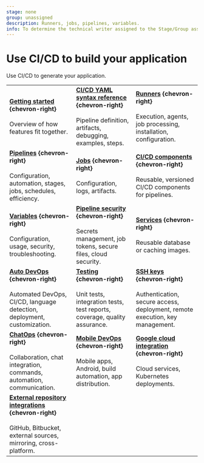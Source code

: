 ```yaml
---
stage: none
group: unassigned
description: Runners, jobs, pipelines, variables.
info: To determine the technical writer assigned to the Stage/Group associated with this page, see https://handbook.gitlab.com/handbook/product/ux/technical-writing/#assignments
---
```


# Use CI/CD to build your application

Use CI/CD to generate your application.

| | | |
|--|--|--|
| [**Getting started**](../ci/index.md) **{chevron-right}**<br><br>Overview of how features fit together. | [**CI/CD YAML syntax reference**](../ci/yaml/index.md) **{chevron-right}**<br><br>Pipeline definition, artifacts, debugging, examples, steps. | [**Runners**](https://docs.gitlab.com/runner/) **{chevron-right}**<br><br>Execution, agents, job processing, installation, configuration. |
| [**Pipelines**](../ci/pipelines/index.md) **{chevron-right}**<br><br>Configuration, automation, stages, jobs, schedules, efficiency. | [**Jobs**](../ci/jobs/index.md) **{chevron-right}**<br><br>Configuration, logs, artifacts. | [**CI/CD components**](../ci/components/index.md) **{chevron-right}**<br><br>Reusable, versioned CI/CD components for pipelines. |
| [**Variables**](../ci/variables/index.md) **{chevron-right}**<br><br> Configuration, usage, security, troubleshooting. | [**Pipeline security**](../ci/pipelines/pipeline_security.md) **{chevron-right}**<br><br>Secrets management, job tokens, secure files, cloud security. | [**Services**](../ci/services/index.md) **{chevron-right}**<br><br>Reusable database or caching images. |
| [**Auto DevOps**](autodevops/index.md) **{chevron-right}**<br><br>Automated DevOps, CI/CD, language detection, deployment, customization. | [**Testing**](../ci/testing/index.md) **{chevron-right}**<br><br>Unit tests, integration tests, test reports, coverage, quality assurance. | [**SSH keys**](../ci/ssh_keys/index.md) **{chevron-right}**<br><br>Authentication, secure access, deployment, remote execution, key management. |
| [**ChatOps**](../ci/chatops/index.md) **{chevron-right}**<br><br>Collaboration, chat integration, commands, automation, communication. | [**Mobile DevOps**](../ci/mobile_devops.md) **{chevron-right}**<br><br>Mobile apps, Android, build automation, app distribution. | [**Google cloud integration**](../ci/gitlab_google_cloud_integration/index.md) **{chevron-right}**<br><br>Cloud services, Kubernetes deployments. |
|[**External repository integrations**](../ci/ci_cd_for_external_repos/index.md) **{chevron-right}**<br><br>GitHub, Bitbucket, external sources, mirroring, cross-platform. | | |
